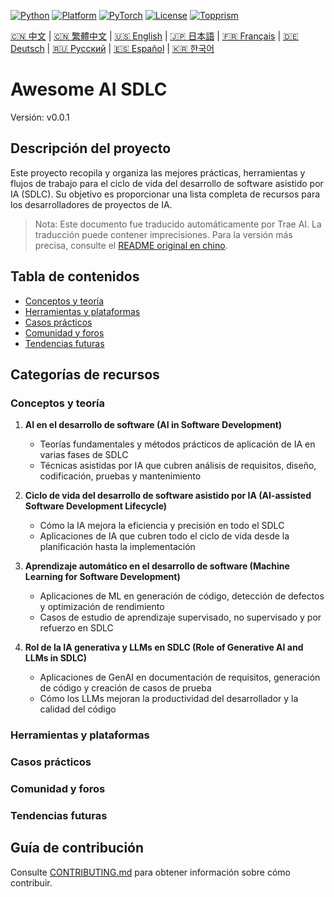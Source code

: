[![Python](https://img.shields.io/badge/Python-3.8+-blue.svg)](https://www.python.org/) [![Platform](https://img.shields.io/badge/Platform-Linux%20|%20macOS%20|%20Windows-lightgrey.svg)](https://en.wikipedia.org/wiki/Cross-platform) [![PyTorch](https://img.shields.io/badge/PyTorch-2.0+-red.svg)](https://pytorch.org/) [![License](https://img.shields.io/badge/License-Apache%202.0-green.svg)](https://opensource.org/licenses/Apache-2.0) [![Topprism](https://img.shields.io/badge/Topprism-Data%20Intelligence-orange.svg)](https://www.topprismdata.com/)

[🇨🇳 中文](docs/zh-CN/README.md) | [🇨🇳 繁體中文](docs/zh-TW/README.md) | [🇺🇸 English](docs/en/README.md) | [🇯🇵 日本語](docs/ja/README.md) | [🇫🇷 Français](docs/fr/README.md) | [🇩🇪 Deutsch](docs/de/README.md) | [🇷🇺 Русский](docs/ru/README.md) | [🇪🇸 Español](docs/es/README.md) | [🇰🇷 한국어](docs/ko/README.md)


# Awesome AI SDLC

Versión: v0.0.1

## Descripción del proyecto

Este proyecto recopila y organiza las mejores prácticas, herramientas y flujos de trabajo para el ciclo de vida del desarrollo de software asistido por IA (SDLC). Su objetivo es proporcionar una lista completa de recursos para los desarrolladores de proyectos de IA.

> Nota: Este documento fue traducido automáticamente por Trae AI. La traducción puede contener imprecisiones. Para la versión más precisa, consulte el [README original en chino](../../README.md).

## Tabla de contenidos

- [Conceptos y teoría](#conceptos-y-teoría)
- [Herramientas y plataformas](#herramientas-y-plataformas)
- [Casos prácticos](#casos-prácticos)
- [Comunidad y foros](#comunidad-y-foros)
- [Tendencias futuras](#tendencias-futuras)

## Categorías de recursos

### Conceptos y teoría

1. **AI en el desarrollo de software (AI in Software Development)**
   - Teorías fundamentales y métodos prácticos de aplicación de IA en varias fases de SDLC
   - Técnicas asistidas por IA que cubren análisis de requisitos, diseño, codificación, pruebas y mantenimiento

2. **Ciclo de vida del desarrollo de software asistido por IA (AI-assisted Software Development Lifecycle)**
   - Cómo la IA mejora la eficiencia y precisión en todo el SDLC
   - Aplicaciones de IA que cubren todo el ciclo de vida desde la planificación hasta la implementación

3. **Aprendizaje automático en el desarrollo de software (Machine Learning for Software Development)**
   - Aplicaciones de ML en generación de código, detección de defectos y optimización de rendimiento
   - Casos de estudio de aprendizaje supervisado, no supervisado y por refuerzo en SDLC

4. **Rol de la IA generativa y LLMs en SDLC (Role of Generative AI and LLMs in SDLC)**
   - Aplicaciones de GenAI en documentación de requisitos, generación de código y creación de casos de prueba
   - Cómo los LLMs mejoran la productividad del desarrollador y la calidad del código

### Herramientas y plataformas

### Casos prácticos

### Comunidad y foros

### Tendencias futuras

## Guía de contribución

Consulte [CONTRIBUTING.md](../../CONTRIBUTING.md) para obtener información sobre cómo contribuir.